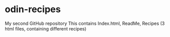 # odin-recipes

My second GitHub repository
This contains Index.html, ReadMe, Recipes (3 html files, containing different recipes)
